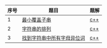 | 序号 | 题目                                                         | 题解                          |
| ---- | ------------------------------------------------------------ | ----------------------------- |
| 1    | [最小覆盖子串](https://leetcode-cn.com/problems/minimum-window-substring/) | [c++](source/leetcode76)      |
| 2    | [字符串的排列](https://leetcode-cn.com/problems/permutation-in-string/) | [c++](source/leetcode567.cpp) |
| 3    | [找到字符串中所有字母异位词](https://leetcode-cn.com/problems/find-all-anagrams-in-a-string/) | [c++](source/leetcode438.cpp) |

